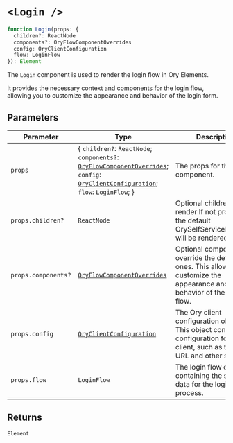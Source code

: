 # `<Login />`

```ts
function Login(props: {
  children?: ReactNode
  components?: OryFlowComponentOverrides
  config: OryClientConfiguration
  flow: LoginFlow
}): Element
```

The `Login` component is used to render the login flow in Ory Elements.

It provides the necessary context and components for the login flow, allowing you to customize the appearance and behavior of the
login form.

## Parameters

| Parameter           | Type                                                                                                                                                                                                                                            | Description                                                                                                                              |
| ------------------- | ----------------------------------------------------------------------------------------------------------------------------------------------------------------------------------------------------------------------------------------------- | ---------------------------------------------------------------------------------------------------------------------------------------- |
| `props`             | \{ `children?`: `ReactNode`; `components?`: [`OryFlowComponentOverrides`](../../core/type-aliases/OryFlowComponentOverrides.md); `config`: [`OryClientConfiguration`](../../core/interfaces/OryClientConfiguration.md); `flow`: `LoginFlow`; \} | The props for the Login component.                                                                                                       |
| `props.children?`   | `ReactNode`                                                                                                                                                                                                                                     | Optional children to render If not provided, the default OrySelfServiceFlowCard will be rendered.                                        |
| `props.components?` | [`OryFlowComponentOverrides`](../../core/type-aliases/OryFlowComponentOverrides.md)                                                                                                                                                             | Optional components to override the default ones. This allows you to customize the appearance and behavior of the login flow.            |
| `props.config`      | [`OryClientConfiguration`](../../core/interfaces/OryClientConfiguration.md)                                                                                                                                                                     | The Ory client configuration object. This object contains the configuration for the Ory client, such as the base URL and other settings. |
| `props.flow`        | `LoginFlow`                                                                                                                                                                                                                                     | The login flow object containing the state and data for the login process.                                                               |

## Returns

`Element`
